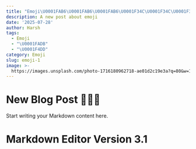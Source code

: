 ```yaml
---
title: "Emoji\U0001FAB6\U0001FAB6\U0001FAB6\U0001F34C\U0001F34C\U0001F34C\U0001F34C\U0001F34C\U0001F34C"
description: A new post about emoji
date: '2025-07-28'
author: Harsh
tags:
  - Emoji
  - "\U0001FADB"
  - "\U0001F4DD"
category: Emoji
slug: emoji-1
image: >-
  https://images.unsplash.com/photo-1716180962718-ae01d2c19e3a?q=80&w=1170&auto=format&fit=crop&ixlib=rb-4.1.0&ixid=M3wxMjA3fDB8MHxwaG90by1wYWdlfHx8fGVufDB8fHx8fA%3D%3D
---
```


# New Blog Post 🍌🍌🍌

Start writing your Markdown content here.

# Markdown Editor Version 3.1
